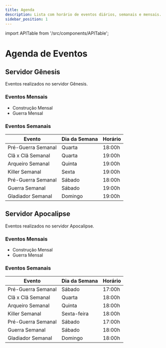 ```yaml
---
title: Agenda
description: Lista com horário de eventos diários, semanais e mensais.
sidebar_position: 1
---
```


import APITable from '/src/components/APITable';

# Agenda de Eventos

## Servidor Gênesis

Eventos realizados no servidor Gênesis.

### Eventos Mensais

* Construção Mensal
* Guerra Mensal

### Eventos Semanais

<APITable>

| Evento             | Dia da Semana | Horário |
| ------------------ | ------------- | ------- |
| Pré-Guerra Semanal | Quarta        | 18:00h  |
| Clã x Clã Semanal  | Quarta        | 19:00h  |
| Arqueiro Semanal   | Quinta        | 19:00h  |
| Killer Semanal     | Sexta         | 19:00h  |
| Pré-Guerra Semanal | Sábado        | 18:00h  |
| Guerra Semanal     | Sábado        | 19:00h  |
| Gladiador Semanal  | Domingo       | 19:00h  |

</APITable>

## Servidor Apocalipse

Eventos realizados no servidor Apocalipse.

### Eventos Mensais

* Construção Mensal
* Guerra Mensal

### Eventos Semanais

<APITable>

| Evento             | Dia da Semana | Horário |
| ------------------ | ------------- | ------- |
| Pré-Guerra Semanal | Sábado        | 17:00h  |
| Clã x Clã Semanal  | Quarta        | 18:00h  |
| Arqueiro Semanal   | Quinta        | 18:00h  |
| Killer Semanal     | Sexta-feira   | 18:00h  |
| Pré-Guerra Semanal | Sábado        | 17:00h  |
| Guerra Semanal     | Sábado        | 18:00h  |
| Gladiador Semanal  | Domingo       | 18:00h  |

</APITable>
